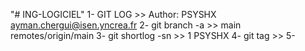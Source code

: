 "# ING-LOGICIEL" 
1- GIT LOG >> Author: PSYSHX <ayman.chergui@isen.yncrea.fr>
2- git branch -a >>  main remotes/origin/main
3- git shortlog -sn >> 1  PSYSHX
4- git tag >> 
5- 
